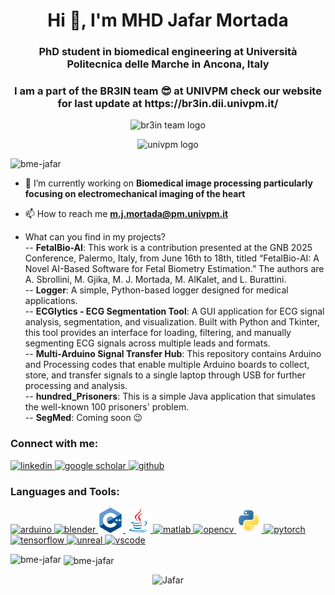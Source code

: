 <h1 align="center">Hi 👋, I'm MHD Jafar Mortada</h1>
<h3 align="center">PhD student in biomedical engineering at Università Politecnica delle Marche in Ancona, Italy</h3>
<h3 align="center">I am a part of the BR3IN team 😎 at UNIVPM check our website for last update at https://br3in.dii.univpm.it/</h3>

<p align="center">
  <img src="br3in_logo.png" alt="br3in team logo" width="150"/>
</p>
<p align="center">
  <img src="univpm_logo.png" alt="univpm logo" width="150"/>
</p>

<p align="left"> <img src="https://komarev.com/ghpvc/?username=bme-jafar&label=Profile%20views&color=0e75b6&style=flat" alt="bme-jafar" /> </p>

- 🔭 I’m currently working on **Biomedical image processing particularly focusing on electromechanical imaging of the heart**

- 📫 How to reach me **m.j.mortada@pm.univpm.it**

- What can you find in my projects?  
-- **FetalBio-AI**: This work is a contribution presented at the GNB 2025 Conference, Palermo, Italy, from June 16th to 18th, titled “FetalBio-AI: A Novel AI-Based Software for Fetal Biometry Estimation.” The authors are A. Sbrollini, M. Gjika, M. J. Mortada, M. AlKalet, and L. Burattini.  
-- **Logger**: A simple, Python-based logger designed for medical applications.  
-- **ECGlytics - ECG Segmentation Tool**: A GUI application for ECG signal analysis, segmentation, and visualization. Built with Python and Tkinter, this tool provides an interface for loading, filtering, and manually segmenting ECG signals across multiple leads and formats.  
-- **Multi-Arduino Signal Transfer Hub**: This repository contains Arduino and Processing codes that enable multiple Arduino boards to collect, store, and transfer signals to a single laptop through USB for further processing and analysis.  
-- **hundred_Prisoners**: This is a simple Java application that simulates the well-known 100 prisoners' problem.  
-- **SegMed**: Coming soon 😉  

<h3 align="left">Connect with me:</h3>
<p align="left">
  <a href="https://www.linkedin.com/in/mjmortada/" target="_blank">
    <img src="https://cdn-icons-png.flaticon.com/512/174/174857.png" alt="linkedin" width="40" height="40"/>
  </a>
  <a href="https://scholar.google.com/citations?user=JD33zYMAAAAJ&hl=en&oi=ao" target="_blank">
    <img src="https://upload.wikimedia.org/wikipedia/commons/c/c7/Google_Scholar_logo.svg" alt="google scholar" width="40" height="40"/>
  </a>
  <a href="https://github.com/bme-jafar" target="_blank">
    <img src="https://cdn-icons-png.flaticon.com/512/25/25231.png" alt="github" width="40" height="40"/>
  </a>
</p>

<h3 align="left">Languages and Tools:</h3>
<p align="left">
  <a href="https://www.arduino.cc/" target="_blank" rel="noreferrer"> <img src="https://cdn.worldvectorlogo.com/logos/arduino-1.svg" alt="arduino" width="40" height="40"/> </a>
  <a href="https://www.blender.org/" target="_blank" rel="noreferrer"> <img src="https://download.blender.org/branding/community/blender_community_badge_white.svg" alt="blender" width="40" height="40"/> </a>
  <a href="https://www.w3schools.com/cpp/" target="_blank" rel="noreferrer"> <img src="https://raw.githubusercontent.com/devicons/devicon/master/icons/cplusplus/cplusplus-original.svg" alt="cplusplus" width="40" height="40"/> </a>
  <a href="https://www.java.com" target="_blank" rel="noreferrer"> <img src="https://raw.githubusercontent.com/devicons/devicon/master/icons/java/java-original.svg" alt="java" width="40" height="40"/> </a>
  <a href="https://www.mathworks.com/" target="_blank" rel="noreferrer"> <img src="https://upload.wikimedia.org/wikipedia/commons/2/21/Matlab_Logo.png" alt="matlab" width="40" height="40"/> </a>
  <a href="https://opencv.org/" target="_blank" rel="noreferrer"> <img src="https://www.vectorlogo.zone/logos/opencv/opencv-icon.svg" alt="opencv" width="40" height="40"/> </a>
  <a href="https://www.python.org" target="_blank" rel="noreferrer"> <img src="https://raw.githubusercontent.com/devicons/devicon/master/icons/python/python-original.svg" alt="python" width="40" height="40"/> </a>
  <a href="https://pytorch.org/" target="_blank" rel="noreferrer"> <img src="https://www.vectorlogo.zone/logos/pytorch/pytorch-icon.svg" alt="pytorch" width="40" height="40"/> </a>
  <a href="https://www.tensorflow.org" target="_blank" rel="noreferrer"> <img src="https://www.vectorlogo.zone/logos/tensorflow/tensorflow-icon.svg" alt="tensorflow" width="40" height="40"/> </a>
  <a href="https://unrealengine.com/" target="_blank" rel="noreferrer"> <img src="https://raw.githubusercontent.com/kenangundogan/fontisto/036b7eca71aab1bef8e6a0518f7329f13ed62f6b/icons/svg/brand/unreal-engine.svg" alt="unreal" width="40" height="40"/> </a>
  <a href="https://code.visualstudio.com/" target="_blank" rel="noreferrer"> <img src="https://cdn.worldvectorlogo.com/logos/visual-studio-code-1.svg" alt="vscode" width="40" height="40"/> </a>
</p>

<p><img align="left" src="https://github-readme-stats.vercel.app/api/top-langs?username=bme-jafar&show_icons=true&locale=en&layout=compact" alt="bme-jafar" /></p>

<p>&nbsp;<img align="center" src="https://github-readme-stats.vercel.app/api?username=bme-jafar&show_icons=true&locale=en" alt="bme-jafar" /></p>

<p align="center">
  <img src="superJafar.png" alt="Jafar" width="150"/>
</p>
